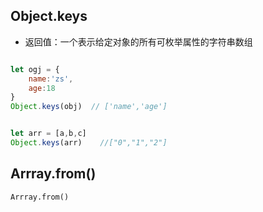 ## Object.keys

+ 返回值：一个表示给定对象的所有可枚举属性的字符串数组 

```js

let ogj = {
    name:'zs',
    age:18
}
Object.keys(obj)  // ['name','age']


let arr = [a,b,c]
Object.keys(arr)	//["0","1","2"]
```



## Arrray.from()

```
Arrray.from() 
```

